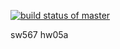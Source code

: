 [![build status of master](https://travis-ci.com/rzhong2/swhw04a.svg?branch=HW05a_Mocking)](https://travis-ci.com/rzhong2/swhw04a)


sw567 hw05a
